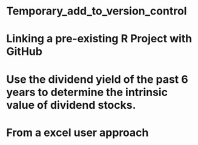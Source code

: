 # Temporary_add_to_version_control

# Linking a pre-existing R Project with GitHub

# Use the dividend yield of the past 6 years to determine the intrinsic value of dividend stocks.

# From a excel user approach
